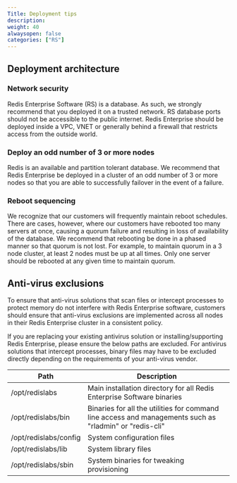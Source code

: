 ```yaml
---
Title: Deployment tips
description:
weight: 40
alwaysopen: false
categories: ["RS"]
---
```


## Deployment architecture

### Network security
Redis Enterprise Software (RS) is a database. As such, we strongly recommend that you deployed it on a trusted network. RS database ports should not be accessible to the public internet. Redis Enterprise should be deployed inside a VPC, VNET or generally behind a firewall that restricts access from the outside world. 

### Deploy an odd number of 3 or more nodes
Redis is an available and partition tolerant database. We recommend that Redis Enterprise be deployed in a cluster of an odd number of 3 or more nodes so that you are able to successfully failover in the event of a failure.


### Reboot sequencing
We recognize that our customers will frequently maintain reboot schedules. There are cases, however, where our customers have rebooted too many servers at once, causing a quorum failure and resulting in loss of availability of the database. We recommend that rebooting be done in a phased manner so that quorum is not lost. For example, to maintain quorum in a 3 node cluster, at least 2 nodes must be up at all times. Only one server should be rebooted at any given time to maintain quorum.


## Anti-virus exclusions
To ensure that anti-virus solutions that scan files or intercept processes to protect memory do not interfere with Redis Enterprise software, customers should ensure that anti-virus exclusions are implemented across all nodes in their Redis Enterprise cluster in a consistent policy.

If you are replacing your existing antivirus solution or installing/supporting Redis Enterprise, please ensure the below paths are excluded.  For antivirus solutions that intercept processes, binary files may have to be excluded directly depending on the requirements of your anti-virus vendor.


| **Path** | **Description** |
|------------|-----------------|
| /opt/redislabs | Main installation directory for all Redis Enterprise Software binaries |
| /opt/redislabs/bin | Binaries for all the utilities for command line access and managements such as "rladmin" or "redis-cli" |
| /opt/redislabs/config | System configuration files |
| /opt/redislabs/lib | System library files |
| /opt/redislabs/sbin | System binaries for tweaking provisioning |
